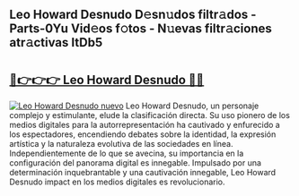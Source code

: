 ## Leo Howard Desnudo D𝚎sn𝚞dos filtr𝚊dos - Parts-0Yu Vid𝚎os f𝚘tos - N𝚞evas filtr𝚊ciones atr𝚊ctivas ItDb5

# <h2><a href="http://mb1qlo.tromn.icu/?c=Leo+Howard+Desnudo">🔗👉👉👉 Leo Howard Desnudo 🔗🔗</a></h2>

[![Leo Howard Desnudo nuevo](https://i.imgur.com/pEAQMta.gif)](http://mb1qlo.tromn.icu/?c=Leo+Howard+Desnudo)
Leo Howard Desnudo, un personaje complejo y estimulante, elude la clasificación directa. Su uso pionero de los medios digitales para la autorrepresentación ha cautivado y enfurecido a los espectadores, encendiendo debates sobre la identidad, la expresión artística y la naturaleza evolutiva de las sociedades en línea. Independientemente de lo que se avecina, su importancia en la configuración del panorama digital es innegable. Impulsado por una determinación inquebrantable y una cautivación innegable, Leo Howard Desnudo impact en los medios digitales es revolucionario.
